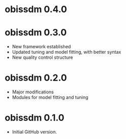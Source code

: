 # obissdm 0.4.0

# obissdm 0.3.0

* New framework established
* Updated tuning and model fitting, with better syntax
* New quality control structure

# obissdm 0.2.0

* Major modifications
* Modules for model fitting and tuning

# obissdm 0.1.0

* Initial GitHub version.
